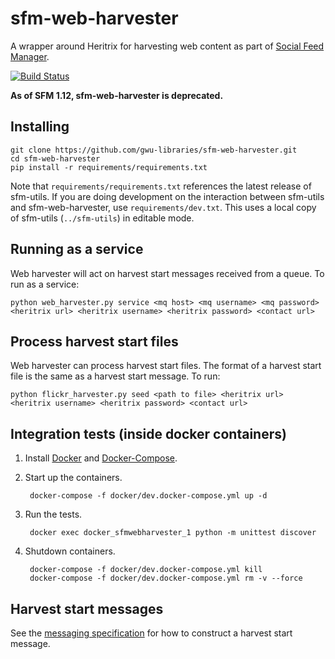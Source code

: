 # sfm-web-harvester
A wrapper around Heritrix for harvesting web content as part of [Social Feed Manager](https://gwu-libraries.github.io/sfm-ui).

[![Build Status](https://travis-ci.org/gwu-libraries/sfm-web-harvester.svg?branch=master)](https://travis-ci.org/gwu-libraries/sfm-web-harvester)

__As of SFM 1.12, sfm-web-harvester is deprecated.__

## Installing
    git clone https://github.com/gwu-libraries/sfm-web-harvester.git
    cd sfm-web-harvester
    pip install -r requirements/requirements.txt

Note that `requirements/requirements.txt` references the latest release of sfm-utils.
If you are doing development on the interaction between sfm-utils and sfm-web-harvester,
use `requirements/dev.txt`. This uses a local copy of sfm-utils (`../sfm-utils`)
in editable mode.


## Running as a service
Web harvester will act on harvest start messages received from a queue. To run as a service:

    python web_harvester.py service <mq host> <mq username> <mq password> <heritrix url> <heritrix username> <heritrix password> <contact url>
    
## Process harvest start files
Web harvester can process harvest start files. The format of a harvest start file is the same as a harvest start message.  To run:

    python flickr_harvester.py seed <path to file> <heritrix url> <heritrix username> <heritrix password> <contact url>

## Integration tests (inside docker containers)
1. Install [Docker](https://docs.docker.com/installation/) and [Docker-Compose](https://docs.docker.com/compose/install/).
2. Start up the containers.

        docker-compose -f docker/dev.docker-compose.yml up -d

3. Run the tests.

        docker exec docker_sfmwebharvester_1 python -m unittest discover

4. Shutdown containers.

        docker-compose -f docker/dev.docker-compose.yml kill
        docker-compose -f docker/dev.docker-compose.yml rm -v --force
        

## Harvest start messages
See the [messaging specification](http://sfm.readthedocs.org/en/latest/messaging_spec.html#web-resource-harvest-start-message) for how to construct a harvest start message.
